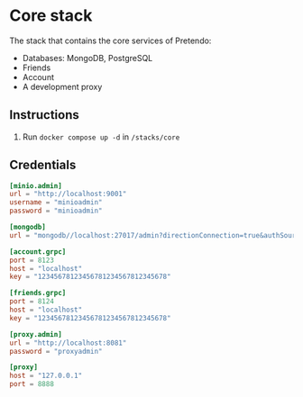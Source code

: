 # Core stack

The stack that contains the core services of Pretendo:
- Databases: MongoDB, PostgreSQL
- Friends
- Account
- A development proxy

## Instructions

1. Run `docker compose up -d` in `/stacks/core`

## Credentials
```toml
[minio.admin]
url = "http://localhost:9001"
username = "minioadmin"
password = "minioadmin"

[mongodb]
url = "mongodb//localhost:27017/admin?directionConnection=true&authSource=admin"

[account.grpc]
port = 8123
host = "localhost"
key = "12345678123456781234567812345678"

[friends.grpc]
port = 8124
host = "localhost"
key = "12345678123456781234567812345678"

[proxy.admin]
url = "http://localhost:8081"
password = "proxyadmin"

[proxy]
host = "127.0.0.1"
port = 8888
```
